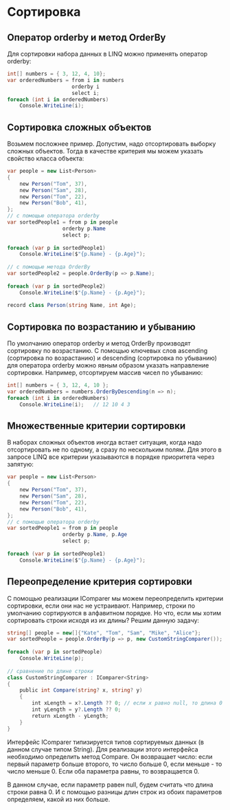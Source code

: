 # Сортировка
## Оператор orderby и метод OrderBy
Для сортировки набора данных в LINQ можно применять оператор orderby:

```C#
int[] numbers = { 3, 12, 4, 10};
var orderedNumbers = from i in numbers
                     orderby i
                     select i;
foreach (int i in orderedNumbers)
    Console.WriteLine(i);
```

## Сортировка сложных объектов

Возьмем посложнее пример. Допустим, надо отсортировать выборку сложных объектов. Тогда в качестве критерия мы можем указать свойство класса объекта:

```C#
var people = new List<Person>
{
    new Person("Tom", 37),
    new Person("Sam", 28),
    new Person("Tom", 22),
    new Person("Bob", 41),
};
// с помощью оператора orderby
var sortedPeople1 = from p in people
                  orderby p.Name
                  select p;
 
foreach (var p in sortedPeople1)
    Console.WriteLine($"{p.Name} - {p.Age}");
 
// с помощью метода OrderBy
var sortedPeople2 = people.OrderBy(p => p.Name);
 
foreach (var p in sortedPeople2)
    Console.WriteLine($"{p.Name} - {p.Age}");
 
record class Person(string Name, int Age);
```

## Сортировка по возрастанию и убыванию
По умолчанию оператор orderby и метод OrderBy производят сортировку по возрастанию. С помощью ключевых слов ascending (сортировка по возрастанию) и descending (сортировка по убыванию) для оператора orderby можно явным образом указать направление сортировки. Например, отсортируем массив чисел по убыванию:

```C#
int[] numbers = { 3, 12, 4, 10 };
var orderedNumbers = numbers.OrderByDescending(n => n);
foreach (int i in orderedNumbers)
    Console.WriteLine(i);   // 12 10 4 3
```

## Множественные критерии сортировки
В наборах сложных объектов иногда встает ситуация, когда надо отсортировать не по одному, а сразу по нескольким полям. Для этого в запросе LINQ все критерии указываются в порядке приоритета через запятую:

```C#
var people = new List<Person>
{
    new Person("Tom", 37),
    new Person("Sam", 28),
    new Person("Tom", 22),
    new Person("Bob", 41),
};
// с помощью оператора orderby
var sortedPeople1 = from p in people
                  orderby p.Name, p.Age
                  select p;
 
foreach (var p in sortedPeople1)
    Console.WriteLine($"{p.Name} - {p.Age}");
```

## Переопределение критерия сортировки
С помощью реализации IComparer мы можем переопределить критерии сортировки, если они нас не устраивают. Например, строки по умолчанию сортируются в алфавитном порядке. Но что, если мы хотим сортировать строки исходя из их длины? Решим данную задачу:

```C#
string[] people = new[]{"Kate", "Tom", "Sam", "Mike", "Alice"};
var sortedPeople = people.OrderBy(p => p, new CustomStringComparer());
 
foreach (var p in sortedPeople)
    Console.WriteLine(p);
 
// сравнение по длине строки
class CustomStringComparer : IComparer<String>
{
    public int Compare(string? x, string? y)
    {
        int xLength = x?.Length ?? 0; // если x равно null, то длина 0
        int yLength = y?.Length ?? 0;
        return xLength - yLength;
    }
}
```
Интерфейс IComparer типизируется типов сортируемых данных (в данном случае типом String). Для реализации этого интерфейса необходимо определить метод Compare. Он возвращает число: если первый параметр больше второго, то число больше 0, если меньше - то число меньше 0. Если оба параметра равны, то возвращается 0.

В данном случае, если параметр равен null, будем считать что длина строки равна 0. И с помощью разницы длин строк из обоих параметров определяем, какой из них больше.

